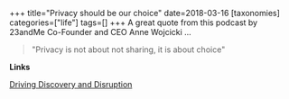 +++
title="Privacy should be our choice"
date=2018-03-16
[taxonomies]
categories=["life"]
tags=[]
+++
A great quote from this podcast by 23andMe Co-Founder and CEO Anne Wojcicki ... 
<!-- more -->

> "Privacy is not about not sharing, it is about choice"

__Links__

[Driving Discovery and Disruption](https://ecorner.stanford.edu/video/driving-discovery-and-disruption-entire-talk/)

